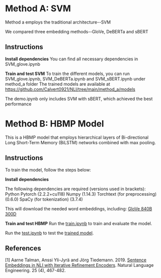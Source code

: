 # Method A: SVM
Method a employs the traditional architecture--SVM

We compared three embedding methods--GloVe, DeBERTa and sBERT

## Instructions
**Install dependencies**
You can find all necessary dependencies in SVM_glove.ipynb

**Train and test SVM**
To train the different models, you can run SVM_glove.ipynb, SVM_DeBERTa.ipynb and SVM_sBERT.ipynb under method_a folder
The trained models are available at https://github.com/Calvert0921/NLI/tree/main/method_a/models

The demo.ipynb only includes SVM with sBERT, which achieved the best performance


# Method B: HBMP Model
This is a HBMP model that employs hierarchical layers of Bi-directional Long Short-Term Memory (BiLSTM) networks combined with max pooling.

## Instructions
To train the model, follow the steps below:

**Install dependencies**

The following dependencies are required (versions used in brackets):
Python 
Pytorch (2.2.2+cu118)
Numpy (1.14.3)
Torchtext (for preprocessing) (0.6.0)
SpaCy (for tokenization) (3.7.4)

This will download the needed word embeddings, including:
[GloVe 840B 300D](https://nlp.stanford.edu/projects/glove/)

**Train and test HBMP**
Run the [train.ipynb](https://github.com/Calvert0921/NLI/blob/02f87f8cca2269abede3551dfb5032c8ecdf91b4/method_b/train.ipynb) to train and evaluate the model.

Run the [test.ipynb](https://github.com/Calvert0921/NLI/blob/02f87f8cca2269abede3551dfb5032c8ecdf91b4/method_b/demo.ipynb) to test the [trained model](https://github.com/Calvert0921/NLI/blob/main/method_b/best_HBMP_600D_devacc_72.17_epoch_3.pt).


## References
[1] Aarne Talman, Anssi Yli-Jyrä and Jörg Tiedemann. 2019. [Sentence Embeddings in NLI with Iterative Refinement Encoders](https://www.cambridge.org/core/journals/natural-language-engineering/article/sentence-embeddings-in-nli-with-iterative-refinement-encoders/AC811644D52446E414333B20FEACE00F). Natural Language Engineering. 25 (4), 467-482.
